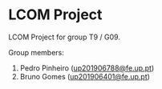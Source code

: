 # LCOM Project

LCOM Project for group  T9 / G09.

Group members:

1. Pedro Pinheiro (up201906788@fe.up.pt)
2. Bruno Gomes (up201906401@fe.up.pt)